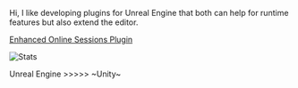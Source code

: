Hi,
I like developing plugins for Unreal Engine that both can help for runtime features but also extend the editor.

[Enhanced Online Sessions Plugin](https://github.com/MajorTomAW/EnhancedOnlineSessions)

![Stats](https://github-stats-alpha.vercel.app/api/?username=majortomaw "Stats")

Unreal Engine >>>>> ~Unity~
